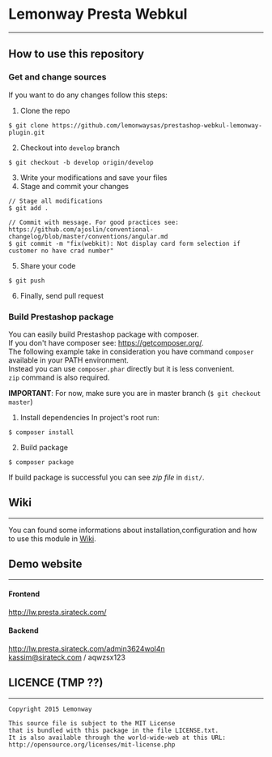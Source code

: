 # Lemonway Presta Webkul
---
## How to use this repository

### Get and change sources
If you want to do any changes follow this steps:

1.  Clone the repo
 ```
 $ git clone https://github.com/lemonwaysas/prestashop-webkul-lemonway-plugin.git
 ```
 
2.  Checkout into `develop` branch
 ```
 $ git checkout -b develop origin/develop
 ```
 
3.  Write your modifications and save your files
4. Stage and commit your changes
 ```
 // Stage all modifications
 $ git add .
 
 // Commit with message. For good practices see: https://github.com/ajoslin/conventional-changelog/blob/master/conventions/angular.md
 $ git commit -m "fix(webkit): Not display card form selection if customer no have crad number"
 ```
5.  Share your code
 ```
 $ git push
 ```
 
6. Finally, send pull request

### Build Prestashop package

You can easily build Prestashop package with composer.  
If you don't have composer see: https://getcomposer.org/.  
The following example take in consideration you have command `composer` available in your PATH environment.  
Instead you can use `composer.phar` directly but it is less convenient.  
`zip` command is also required.

**IMPORTANT**: For now, make sure you are in master branch (`$ git checkout master`)

1.  Install dependencies
 In project's root run:
 ```
 $ composer install
 ```
 
2.  Build package
 ```
 $ composer package
 ```
 
 If build package is successful you can see *zip file* in `dist/`.

## Wiki
---
You can found some informations about installation,configuration and how to use this module in [Wiki](https://github.com/lemonwaysas/prestashop-webkul-lemonway-plugin/wiki).

## Demo website
---
#### Frontend
http://lw.presta.sirateck.com/
#### Backend
http://lw.presta.sirateck.com/admin3624wol4n  
kassim@sirateck.com / aqwzsx123


## LICENCE (TMP ??)
---
```
Copyright 2015 Lemonway

This source file is subject to the MIT License
that is bundled with this package in the file LICENSE.txt.
It is also available through the world-wide-web at this URL:
http://opensource.org/licenses/mit-license.php
```
